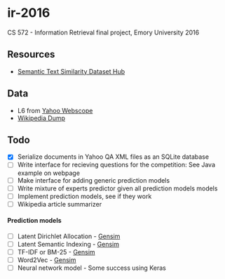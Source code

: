 # ir-2016
CS 572 - Information Retrieval final project, Emory University 2016

## Resources
- [Semantic Text Similarity Dataset Hub](https://github.com/brmson/dataset-sts)

## Data
- L6 from [Yahoo Webscope](http://webscope.sandbox.yahoo.com/)
- [Wikipedia Dump](https://dumps.wikimedia.org/)

## Todo
- [x] Serialize documents in Yahoo QA XML files as an SQLite database
- [ ] Write interface for recieving questions for the competition: See Java example on webpage
- [ ] Make interface for adding generic prediction models
- [ ] Write mixture of experts predictor given all prediction models models
- [ ] Implement prediction models, see if they work
- [ ] Wikipedia article summarizer

#### Prediction models
- [ ] Latent Dirichlet Allocation - [Gensim](https://radimrehurek.com/gensim/models/ldamodel.html)
- [ ] Latent Semantic Indexing - [Gensim](https://radimrehurek.com/gensim/models/lsimodel.html)
- [ ] TF-IDF or BM-25 - [Gensim](https://radimrehurek.com/gensim/models/tfidfmodel.html)
- [ ] Word2Vec - [Gensim](https://radimrehurek.com/gensim/models/word2vec.html)
- [ ] Neural network model - Some success using Keras
